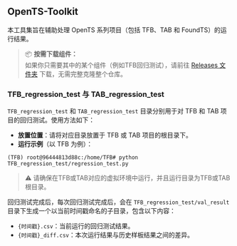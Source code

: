 ## OpenTS-Toolkit

本工具集旨在辅助处理 OpenTS 系列项目（包括 TFB、TAB 和 FoundTS）的运行结果。

> 📦 **按需下载组件：**  
> 如果你只需要其中的某个组件（例如TFB回归测试），请前往 [Releases 文件夹](https://github.com/DevCrafterLZY/OpenTS-Toolkit/tree/main/releases) 下载，无需完整克隆整个仓库。

### TFB_regression_test 与 TAB_regression_test

`TFB_regression_test` 和 `TAB_regression_test` 目录分别用于对 TFB 和 TAB 项目的回归测试。使用方法如下：

- **放置位置**：请将对应目录放置于 TFB 或 TAB 项目的根目录下。
- **运行示例**（以 TFB 为例）：

```shell
(TFB) root@96444813d88c:/home/TFB# python TFB_regression_test/regression_test.py
```
> ⚠️ 请确保在TFB或TAB对应的虚拟环境中运行，并且运行目录为TFB或TAB根目录。

回归测试完成后，每次回归测试完成后，会在 `TFB_regression_test/val_result` 目录下生成一个以当前时间戳命名的子目录，包含以下内容：

- `{时间戳}.csv`：当前运行的回归测试结果。
- `{时间戳}_diff.csv`：本次运行结果与历史样板结果之间的差异。